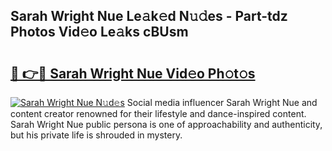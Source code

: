 ## Sarah Wright Nue Le𝚊k𝚎d N𝚞𝚍es - Part-tdz Photos Vid𝚎o Le𝚊ks cBUsm

# <h2><a href="http://fb0ohc.evod.top/?m=Sarah+Wright+Nue">🔗 👉🔴 Sarah Wright Nue Vid𝚎o Ph𝚘t𝚘s</a></h2>

[![Sarah Wright Nue N𝚞d𝚎s](https://i.imgur.com/8V9OHl7.gif)](http://fb0ohc.evod.top/?m=Sarah+Wright+Nue)
Social media influencer Sarah Wright Nue and content creator renowned for their lifestyle and dance-inspired content. Sarah Wright Nue public persona is one of approachability and authenticity, but his private life is shrouded in mystery. 

